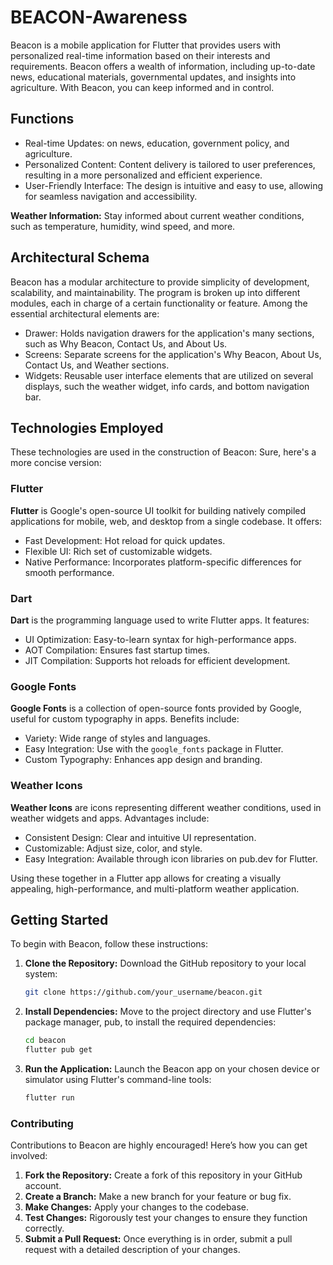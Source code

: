 # BEACON-Awareness
Beacon is a mobile application for Flutter that provides users with personalized real-time information based on their interests and requirements. Beacon offers a wealth of information, including up-to-date news, educational materials, governmental updates, and insights into agriculture. With Beacon, you can keep informed and in control.


## Functions
- Real-time Updates: on news, education, government policy, and agriculture.
- Personalized Content: Content delivery is tailored to user preferences, resulting in a more personalized and efficient experience.
- User-Friendly Interface: The design is intuitive and easy to use, allowing for seamless navigation and accessibility.

**Weather Information:** Stay informed about current weather conditions, such as temperature, humidity, wind speed, and more.


## Architectural Schema
Beacon has a modular architecture to provide simplicity of development, scalability, and maintainability. The program is broken up into different modules, each in charge of a certain functionality or feature. Among the essential architectural elements are:

- Drawer: Holds navigation drawers for the application's many sections, such as Why Beacon, Contact Us, and About Us.
- Screens: Separate screens for the application's Why Beacon, About Us, Contact Us, and Weather sections.
- Widgets: Reusable user interface elements that are utilized on several displays, such the weather widget, info cards, and bottom navigation bar.


## Technologies Employed
These technologies are used in the construction of Beacon:
Sure, here's a more concise version:

### Flutter
**Flutter** is Google's open-source UI toolkit for building natively compiled applications for mobile, web, and desktop from a single codebase. It offers:
- Fast Development: Hot reload for quick updates.
- Flexible UI: Rich set of customizable widgets.
- Native Performance: Incorporates platform-specific differences for smooth performance.

### Dart
**Dart** is the programming language used to write Flutter apps. It features:
- UI Optimization: Easy-to-learn syntax for high-performance apps.
- AOT Compilation: Ensures fast startup times.
- JIT Compilation: Supports hot reloads for efficient development.

### Google Fonts
**Google Fonts** is a collection of open-source fonts provided by Google, useful for custom typography in apps. Benefits include:
- Variety: Wide range of styles and languages.
- Easy Integration: Use with the `google_fonts` package in Flutter.
- Custom Typography: Enhances app design and branding.

### Weather Icons
**Weather Icons** are icons representing different weather conditions, used in weather widgets and apps. Advantages include:
- Consistent Design: Clear and intuitive UI representation.
- Customizable: Adjust size, color, and style.
- Easy Integration: Available through icon libraries on pub.dev for Flutter.

Using these together in a Flutter app allows for creating a visually appealing, high-performance, and multi-platform weather application.


## Getting Started

To begin with Beacon, follow these instructions:

1. **Clone the Repository:** Download the GitHub repository to your local system:
   ```sh
   git clone https://github.com/your_username/beacon.git
   ```

2. **Install Dependencies:** Move to the project directory and use Flutter's package manager, pub, to install the required dependencies:
   ```sh
   cd beacon
   flutter pub get
   ```

3. **Run the Application:** Launch the Beacon app on your chosen device or simulator using Flutter's command-line tools:
   ```sh
   flutter run
   ```

### Contributing

Contributions to Beacon are highly encouraged! Here’s how you can get involved:

1. **Fork the Repository:** Create a fork of this repository in your GitHub account.
2. **Create a Branch:** Make a new branch for your feature or bug fix.
3. **Make Changes:** Apply your changes to the codebase.
4. **Test Changes:** Rigorously test your changes to ensure they function correctly.
5. **Submit a Pull Request:** Once everything is in order, submit a pull request with a detailed description of your changes.


